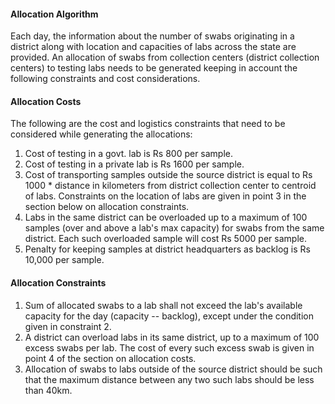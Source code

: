 #### Allocation Algorithm

Each day, the information about the number of swabs originating in a district along with location and capacities of labs across the state are provided. An allocation of swabs from collection centers (district collection centers) to testing labs needs to be generated keeping in account the following constraints and cost considerations.

#### Allocation Costs

The following are the cost and logistics constraints that need to be considered while generating the allocations:

1.  Cost of testing in a govt. lab is Rs 800 per sample.
2.  Cost of testing in a private lab is Rs 1600 per sample.
3.  Cost of transporting samples outside the source district is equal to Rs 1000 * distance in kilometers from district collection center to centroid of labs. Constraints on the location of labs are given in point 3 in the section below on allocation constraints.
4.  Labs in the same district can be overloaded up to a maximum of 100 samples (over and above a lab's max capacity) for swabs from the same district. Each such overloaded sample will cost Rs 5000 per sample.
5.  Penalty for keeping samples at district headquarters as backlog is Rs 10,000 per sample.

#### Allocation Constraints

1.  Sum of allocated swabs to a lab shall not exceed the lab's available capacity for the day (capacity -- backlog), except under the condition given in constraint 2.
2.  A district can overload labs in its same district, up to a maximum of 100 excess swabs per lab. The cost of every such excess swab is given in point 4 of the section on allocation costs.
3.  Allocation of swabs to labs outside of the source district should be such that the maximum distance between any two such labs should be less than 40km.
